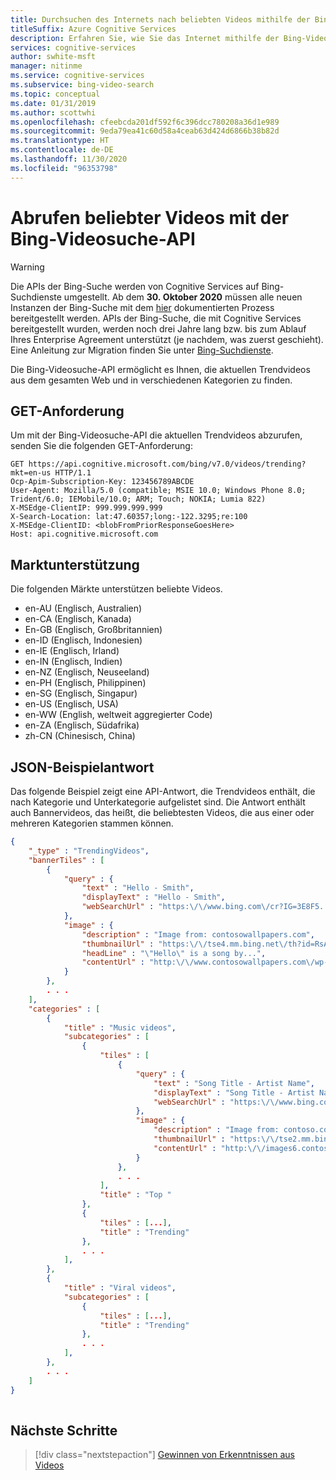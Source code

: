 ```yaml
---
title: Durchsuchen des Internets nach beliebten Videos mithilfe der Bing-Videosuche-API
titleSuffix: Azure Cognitive Services
description: Erfahren Sie, wie Sie das Internet mithilfe der Bing-Videosuche-API nach beliebten Videos durchsuchen.
services: cognitive-services
author: swhite-msft
manager: nitinme
ms.service: cognitive-services
ms.subservice: bing-video-search
ms.topic: conceptual
ms.date: 01/31/2019
ms.author: scottwhi
ms.openlocfilehash: cfeebcda201df592f6c396dcc780208a36d1e989
ms.sourcegitcommit: 9eda79ea41c60d58a4ceab63d424d6866b38b82d
ms.translationtype: HT
ms.contentlocale: de-DE
ms.lasthandoff: 11/30/2020
ms.locfileid: "96353798"
---
```

# <a name="get-trending-videos-with-the-bing-video-search-api"></a>Abrufen beliebter Videos mit der Bing-Videosuche-API 

> [!WARNING]
> Die APIs der Bing-Suche werden von Cognitive Services auf Bing-Suchdienste umgestellt. Ab dem **30. Oktober 2020** müssen alle neuen Instanzen der Bing-Suche mit dem [hier](/bing/search-apis/bing-web-search/create-bing-search-service-resource) dokumentierten Prozess bereitgestellt werden.
> APIs der Bing-Suche, die mit Cognitive Services bereitgestellt wurden, werden noch drei Jahre lang bzw. bis zum Ablauf Ihres Enterprise Agreement unterstützt (je nachdem, was zuerst geschieht).
> Eine Anleitung zur Migration finden Sie unter [Bing-Suchdienste](/bing/search-apis/bing-web-search/create-bing-search-service-resource).

Die Bing-Videosuche-API ermöglicht es Ihnen, die aktuellen Trendvideos aus dem gesamten Web und in verschiedenen Kategorien zu finden. 

## <a name="get-request"></a>GET-Anforderung

Um mit der Bing-Videosuche-API die aktuellen Trendvideos abzurufen, senden Sie die folgenden GET-Anforderung:  
  
```cURL
GET https://api.cognitive.microsoft.com/bing/v7.0/videos/trending?mkt=en-us HTTP/1.1
Ocp-Apim-Subscription-Key: 123456789ABCDE  
User-Agent: Mozilla/5.0 (compatible; MSIE 10.0; Windows Phone 8.0; Trident/6.0; IEMobile/10.0; ARM; Touch; NOKIA; Lumia 822)  
X-MSEdge-ClientIP: 999.999.999.999  
X-Search-Location: lat:47.60357;long:-122.3295;re:100  
X-MSEdge-ClientID: <blobFromPriorResponseGoesHere>  
Host: api.cognitive.microsoft.com  
```

## <a name="market-support"></a>Marktunterstützung

Die folgenden Märkte unterstützen beliebte Videos.  
 
-   en-AU (Englisch, Australien)  
-   en-CA (Englisch, Kanada)  
-   En-GB (Englisch, Großbritannien)  
-   en-ID (Englisch, Indonesien)  
-   en-IE (Englisch, Irland)  
-   en-IN (Englisch, Indien)  
-   en-NZ (Englisch, Neuseeland)  
-   en-PH (Englisch, Philippinen)  
-   en-SG (Englisch, Singapur)  
-   en-US (Englisch, USA)  
-   en-WW (English, weltweit aggregierter Code)  
-   en-ZA (Englisch, Südafrika)  
-   zh-CN (Chinesisch, China)

## <a name="example-json-response"></a>JSON-Beispielantwort  

Das folgende Beispiel zeigt eine API-Antwort, die Trendvideos enthält, die nach Kategorie und Unterkategorie aufgelistet sind. Die Antwort enthält auch Bannervideos, das heißt, die beliebtesten Videos, die aus einer oder mehreren Kategorien stammen können.  

```json
{  
    "_type" : "TrendingVideos",  
    "bannerTiles" : [
        {  
            "query" : {  
                "text" : "Hello - Smith",  
                "displayText" : "Hello - Smith",  
                "webSearchUrl" : "https:\/\/www.bing.com\/cr?IG=3E8F5..."
            },  
            "image" : {  
                "description" : "Image from: contosowallpapers.com",  
                "thumbnailUrl" : "https:\/\/tse4.mm.bing.net\/th?id=RsA%2fdPlTmx4zS...",  
                "headLine" : "\"Hello\" is a song by...",  
                "contentUrl" : "http:\/\/www.contosowallpapers.com\/wp-content..."  
            }  
        },  
        . . .  
    ],  
    "categories" : [
        {  
            "title" : "Music videos",  
            "subcategories" : [
                {  
                    "tiles" : [
                        {  
                            "query" : {  
                                "text" : "Song Title - Artist Name",  
                                "displayText" : "Song Title - Artist Name",  
                                "webSearchUrl" : "https:\/\/www.bing.com\/cr?IG=3E8F5..."
                            },  
                            "image" : {  
                                "description" : "Image from: contoso.com",  
                                "thumbnailUrl" : "https:\/\/tse2.mm.bing.net\/th?id=...",  
                                "contentUrl" : "http:\/\/images6.contoso.com\/image..."  
                            }  
                        },  
                        . . .  
                    ],
                    "title" : "Top "  
                },
                {
                    "tiles" : [...],
                    "title" : "Trending"
                },
                . . .
            ],  
        },
        {
            "title" : "Viral videos",
            "subcategories" : [
                {
                    "tiles" : [...],
                    "title" : "Trending"
                },
                . . .
            ],  
        },
        . . .  
    ]  
}  
  
```

## <a name="next-steps"></a>Nächste Schritte

> [!div class="nextstepaction"]
> [Gewinnen von Erkenntnissen aus Videos](video-insights.md)